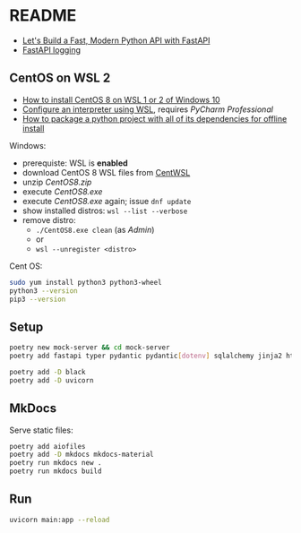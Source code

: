 # README

- [Let's Build a Fast, Modern Python API with FastAPI](https://www.youtube.com/watch?v=sBVb4IB3O_U)
- [FastAPI logging](https://philstories.medium.com/fastapi-logging-f6237b84ea64)

## CentOS on WSL 2

- [How to install CentOS 8 on WSL 1 or 2 of Windows 10](https://www.how2shout.com/how-to/how-to-install-centos-8-on-wsl-windows-10.html)
- [Configure an interpreter using WSL](https://www.jetbrains.com/help/pycharm/using-wsl-as-a-remote-interpreter.html), requires _PyCharm Professional_
- [How to package a python project with all of its dependencies for offline install](https://medium.com/@amimahloof/how-to-package-a-python-project-with-all-of-its-dependencies-for-offline-install-7eb240b27418)

Windows: 

- prerequiste: WSL is **enabled**
- download CentOS 8 WSL files from [CentWSL](https://github.com/wsldl-pg/CentWSL/releases)
- unzip _CentOS8.zip_
- execute _CentOS8.exe_
- execute _CentOS8.exe_ again; issue `dnf update`
- show installed distros: `wsl --list --verbose`
- remove distro:
  - `./CentOS8.exe clean` (as _Admin_)
  - or
  - `wsl --unregister <distro>`

Cent OS:

```sh
sudo yum install python3 python3-wheel
python3 --version
pip3 --version
```

## Setup

```sh
poetry new mock-server && cd mock-server
poetry add fastapi typer pydantic pydantic[dotenv] sqlalchemy jinja2 httpx jsf
```

```sh
poetry add -D black
poetry add -D uvicorn
```

## MkDocs

Serve static files:

```sh
poetry add aiofiles
poetry add -D mkdocs mkdocs-material
poetry run mkdocs new .
poetry run mkdocs build
```

## Run

```sh
uvicorn main:app --reload
```
